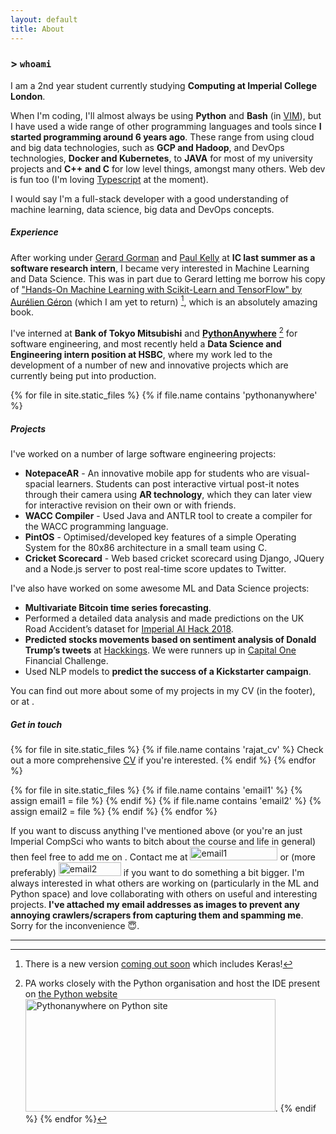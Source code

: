 ```yaml
---
layout: default
title: About
---
```

### > `whoami`
I am a 2nd year student currently studying **Computing at Imperial College London**.
 
When I'm coding, I'll almost always be using **Python** and **Bash** (in <a class="inline-links" href="https://github.com/RajatRasal/vimrc">VIM</a>), but I have used a wide range of other programming languages and tools since **I started programming around 6 years ago**. These range from using cloud and big data technologies, such as **GCP and Hadoop**, and DevOps technologies, **Docker and Kubernetes**, to **JAVA** for most of my university projects and **C++ and C** for low level things, amongst many others. Web dev is fun too (I'm loving <a class="inline-links" href="https://medium.com/javascript-scene/the-typescript-tax-132ff4cb175b">Typescript</a> at the moment).

I would say I'm a full-stack developer with a good understanding of machine learning, data science, big data and DevOps concepts.

##### Experience
After working under <a class="inline-links" href="https://www.imperial.ac.uk/people/g.gorman">Gerard Gorman</a> and <a class="inline-links" href="https://www.imperial.ac.uk/people/p.kelly">Paul Kelly</a> at **IC last summer as a software research intern**, I became very interested in Machine Learning and Data Science. This was in part due to Gerard letting me borrow his copy of <a class="inline-links" href="https://www.amazon.co.uk/Hands-Machine-Learning-Scikit-Learn-TensorFlow/dp/1491962291">"Hands-On Machine Learning with Scikit-Learn and TensorFlow" by Aurélien Géron</a> (which I am yet to return) [^keras], which is an absolutely amazing book. 

[^keras]: There is a new version <a class="inline-links" href="https://www.amazon.co.uk/Hands-Machine-Learning-Scikit-Learn-TensorFlow/dp/1492032646/ref=pd_lpo_sbs_14_img_1/258-0149394-3034873?_encoding=UTF8&psc=1&refRID=D3YB5NMRD2P0RVTAKHM9">coming out soon</a> which includes Keras!

I've interned at **Bank of Tokyo Mitsubishi** and <a class="inline-links" href="https://www.pythonanywhere.com">**PythonAnywhere**</a> [^pa] for software engineering, and most recently held a **Data Science and Engineering intern position at HSBC**, where my work led to the development of a number of new and innovative projects which are currently being put into production.

{% for file in site.static_files %}
{% if file.name contains 'pythonanywhere' %}
[^pa]: PA works closely with the Python organisation and host the IDE present on <a class="inline-links" href="https://www.python.org">the Python website</a> <img src="{{ file.path }}" alt="Pythonanywhere on Python site" width="400" height="180">.
{% endif %}
{% endfor %}

##### Projects
I've worked on a number of large software engineering projects:
- **NotepaceAR** - An innovative mobile app for students who are visual-spacial learners. Students can post interactive virtual post-it notes through their camera using **AR technology**, which they can later view for interactive revision on their own or with friends.
- **WACC Compiler** - Used Java and ANTLR tool to create a compiler for the WACC programming language. 
- **PintOS** - Optimised/developed key features of a simple Operating System for the 80x86 architecture in a small team using C.
- **Cricket Scorecard** - Web based cricket scorecard using Django, JQuery and a Node.js server to post real-time score updates to Twitter.

I've also have worked on some awesome ML and Data Science projects:
- **Multivariate Bitcoin time series forecasting**.
- Performed a detailed data analysis and made predictions on the UK Road Accident’s dataset for <a class="inline-links" href="">Imperial AI Hack 2018</a>.
- **Predicted stocks movements based on sentiment analysis of Donald Trump’s tweets** at <a class="inline-links" href="">Hackkings</a>. We were runners up in <a class="inline-links" href="">Capital One</a> Financial Challenge.
- Used NLP models to **predict the success of a Kickstarter campaign**. 


You can find out more about some of my projects in my CV (in the footer), or at <a href="https://github.com/RajatRasal"><i class="fab fa-github-alt github-ic-inline"></i></a>.

##### Get in touch 
{% for file in site.static_files %}
  {% if file.name contains 'rajat_cv' %}
  Check out a more comprehensive <a class="inline-links" href="{{ file.path }}">CV</a> if you're interested.
  {% endif %}
{% endfor %}

{% for file in site.static_files %}
  {% if file.name contains 'email1' %}
    {% assign email1 = file %}
  {% endif %}
  {% if file.name contains 'email2' %}
    {% assign email2 = file %}
  {% endif %}
{% endfor %}

If you want to discuss anything I've mentioned above (or you're an just Imperial CompSci who wants to bitch about the course and life in general) then feel free to add me on <a href="https://www.facebook.com/rajat.rasal.52"><i class="fab fa-facebook-f facebook-ic-inline"></i></a>. Contact me at <img src="{{ email1.path }}" alt="email1" height="22" width="140"> or (more preferably) <img src="{{ email2.path }}" alt="email2" height="22" width="100"> if you want to do something a bit bigger. I'm always interested in what others are working on (particularly in the ML and Python space) and love collaborating with others on useful and interesting projects. <span class="error">**I've attached my email addresses as images to prevent any annoying crawlers/scrapers from capturing them and spamming me**</span>. Sorry for the inconvenience 😇.

---
